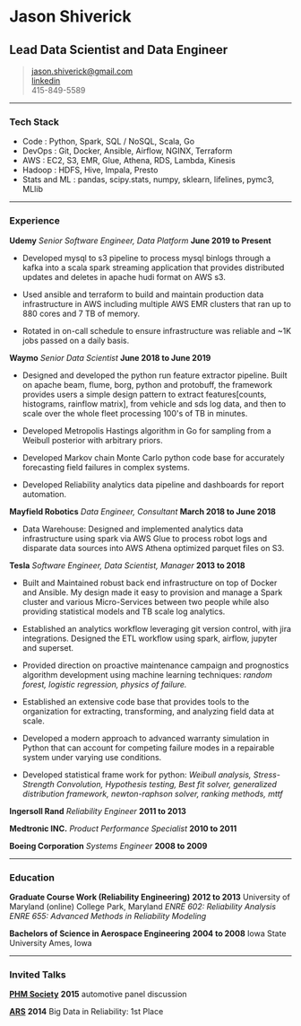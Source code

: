 # Jason Shiverick
## Lead Data Scientist and Data Engineer

> [jason.shiverick@gmail.com](mailto:jason.shiverick@gmail.com)		
> [linkedin](https://www.linkedin.com/in/jason-shiverick-2a9b7b16)		
> 415-849-5589

------

### Tech Stack

* Code
	: Python, Spark, SQL / NoSQL, Scala, Go
* DevOps
	: Git, Docker, Ansible, Airflow, NGINX, Terraform
* AWS
	: EC2, S3, EMR, Glue, Athena, RDS, Lambda, Kinesis
* Hadoop
	: HDFS, Hive, Impala, Presto
* Stats and ML
	: pandas, scipy.stats, numpy, sklearn, lifelines, pymc3, MLlib

------

### Experience	

**Udemy** *Senior Software Engineer, Data Platform* __June 2019 to Present__

* Developed mysql to s3 pipeline to process mysql binlogs through a kafka into a scala spark streaming application that provides distributed updates and deletes in apache hudi format on AWS s3.

* Used ansible and terraform to build and maintain production data infrastructure in AWS including multiple AWS EMR clusters that ran up to 880 cores and 7 TB of memory.

* Rotated in on-call schedule to ensure infrastructure was reliable and ~1K jobs passed on a daily basis.

**Waymo** *Senior Data Scientist* __June 2018 to June 2019__

* Designed and developed the python run feature extractor pipeline. Built on apache beam, flume, borg, python and protobuff, the framework provides users a simple design pattern to extract features[counts, histograms, rainflow matrix], from vehicle and sds log data, and  then to scale over the whole fleet processing 100's of TB in minutes. 

* Developed Metropolis Hastings algorithm in Go for sampling from a Weibull posterior with arbitrary priors. 

* Developed Markov chain Monte Carlo python code base for accurately forecasting field failures in complex systems.

* Developed Reliability analytics data pipeline and dashboards for report automation. 

**Mayfield Robotics** *Data Engineer, Consultant* __March 2018 to June 2018__

* Data Warehouse: Designed and implemented analytics data infrastructure using spark via AWS Glue to process robot logs and disparate data sources into AWS Athena optimized parquet files on S3.

**Tesla** *Software Engineer, Data Scientist, Manager* __2013 to 2018__

* Built and Maintained robust back end infrastructure on top of Docker and Ansible. My design made it easy to provision and manage a Spark cluster and various Micro-Services between two people while also providing statistical models and TB scale log analytics.

* Established an analytics workflow leveraging git version control, with jira integrations. Designed the ETL workflow using spark, airflow, jupyter and superset.

* Provided direction on proactive maintenance campaign and prognostics algorithm development using machine learning techniques: *random forest, logistic regression, physics of failure.*

* Established an extensive code base that provides tools to the organization for extracting, transforming, and analyzing field data at scale.

* Developed a modern approach to advanced warranty simulation in Python that can account for competing failure modes in a repairable system under varying use conditions.

* Developed statistical frame work for python:	*Weibull analysis,	Stress-Strength Convolution,	Hypothesis testing,	Best fit solver, generalized distribution framework, newton-raphson solver,	ranking methods,	mttf*


**Ingersoll Rand** *Reliability Engineer* __2011 to 2013__

**Medtronic INC.** *Product Performance Specialist* __2010 to 2011__

**Boeing Corporation** *Systems Engineer* __2008 to 2009__

-------

### Education

**Graduate Course Work (Reliability Engineering)** __2012 to 2013__
		University of Maryland
    (online) College Park, Maryland
*ENRE 602: Reliability Analysis*
*ENRE 655: Advanced Methods in Reliability Modeling*

**Bachelors of Science in Aerospace Engineering** __2004 to 2008__
		Iowa State University
	  Ames, Iowa

-------

### Invited Talks

**[PHM Society](https://www.phmsociety.org/)** __2015__ automotive panel discussion

**[ARS](http://www.arsymposium.org/)** __2014__
Big Data in Reliability: 1st Place
